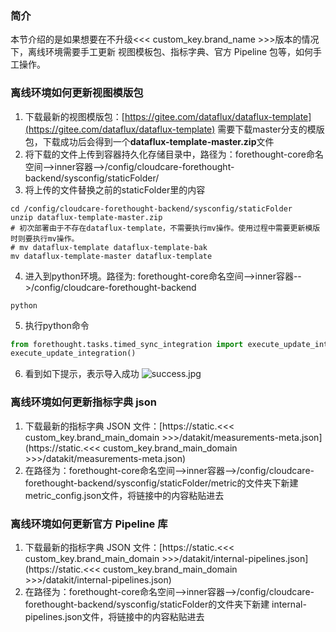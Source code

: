 ### 简介

本节介绍的是如果想要在不升级<<< custom_key.brand_name >>>版本的情况下，离线环境需要手工更新 视图模板包、指标字典、官方 Pipeline 包等，如何手工操作。

### 离线环境如何更新视图模版包

1. 下载最新的视图模版包：[https://gitee.com/dataflux/dataflux-template](https://gitee.com/dataflux/dataflux-template)
需要下载master分支的模版包，下载成功后会得到一个**dataflux-template-master.zip**文件
2. 将下载的文件上传到容器持久化存储目录中，路径为：forethought-core命名空间-->inner容器-->/config/cloudcare-forethought-backend/sysconfig/staticFolder/
3. 将上传的文件替换之前的staticFolder里的内容
```shell
cd /config/cloudcare-forethought-backend/sysconfig/staticFolder
unzip dataflux-template-master.zip
# 初次部署由于不存在dataflux-template，不需要执行mv操作。使用过程中需要更新模版时则要执行mv操作。
# mv dataflux-template dataflux-template-bak
mv dataflux-template-master dataflux-template
```
4. 进入到python环境。路径为: forethought-core命名空间-->inner容器-->/config/cloudcare-forethought-backend
```shell
python
```
5. 执行python命令
```python
from forethought.tasks.timed_sync_integration import execute_update_integration 
execute_update_integration()
```
6. 看到如下提示，表示导入成功
![success.jpg](img/update-success.png)

### 离线环境如何更新指标字典 json
1. 下载最新的指标字典 JSON 文件：[https://static.<<< custom_key.brand_main_domain >>>/datakit/measurements-meta.json](https://static.<<< custom_key.brand_main_domain >>>/datakit/measurements-meta.json)
2. 在路径为：forethought-core命名空间-->inner容器-->/config/cloudcare-forethought-backend/sysconfig/staticFolder/metric的文件夹下新建metric_config.json文件，将链接中的内容粘贴进去

### 离线环境如何更新官方 Pipeline 库
1. 下载最新的指标字典 JSON 文件：[https://static.<<< custom_key.brand_main_domain >>>/datakit/internal-pipelines.json](https://static.<<< custom_key.brand_main_domain >>>/datakit/internal-pipelines.json)
2. 在路径为：forethought-core命名空间-->inner容器-->/config/cloudcare-forethought-backend/sysconfig/staticFolder的文件夹下新建 internal-pipelines.json文件，将链接中的内容粘贴进去
